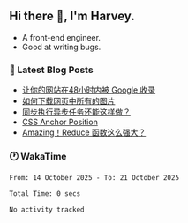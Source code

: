 ## Hi there 👋, I'm Harvey.

- A front-end engineer.
- Good at writing bugs.

### 📖 Latest Blog Posts
<!-- BLOG-POST-LIST:START -->
- [让你的网站在48小时内被 Google 收录](https://blog.izou.top/posts/google-index-script/)
- [如何下载网页中所有的图片](https://blog.izou.top/posts/download-page-img/)
- [同步执行异步任务还能这样做？](https://blog.izou.top/posts/sync-executed/)
- [CSS Anchor Position](https://blog.izou.top/posts/css-anchor/)
- [Amazing！Reduce 函数这么强大？](https://blog.izou.top/posts/reduce-usage/)
<!-- BLOG-POST-LIST:END -->

### 🕐 WakaTime
<!--START_SECTION:waka-->

```txt
From: 14 October 2025 - To: 21 October 2025

Total Time: 0 secs

No activity tracked
```

<!--END_SECTION:waka-->
